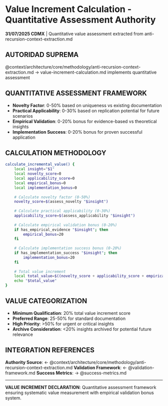 # Value Increment Calculation - Quantitative Assessment Authority

**31/07/2025 CDMX** | Quantitative value assessment extracted from anti-recursion-context-extraction.md

## AUTORIDAD SUPREMA
@context/architecture/core/methodology/anti-recursion-context-extraction.md → value-increment-calculation.md implements quantitative assessment

## QUANTITATIVE ASSESSMENT FRAMEWORK
- **Novelty Factor**: 0-50% based on uniqueness vs existing documentation
- **Practical Applicability**: 0-30% based on replication potential for future scenarios
- **Empirical Validation**: 0-20% bonus for evidence-based vs theoretical insights
- **Implementation Success**: 0-20% bonus for proven successful application

## CALCULATION METHODOLOGY
```bash
calculate_incremental_value() {
    local insight="$1"
    local novelty_score=0
    local applicability_score=0
    local empirical_bonus=0
    local implementation_bonus=0
    
    # Calculate novelty factor (0-50%)
    novelty_score=$(assess_novelty "$insight")
    
    # Calculate practical applicability (0-30%)
    applicability_score=$(assess_applicability "$insight")
    
    # Calculate empirical validation bonus (0-20%)
    if has_empirical_evidence "$insight"; then
        empirical_bonus=20
    fi
    
    # Calculate implementation success bonus (0-20%)
    if has_implementation_success "$insight"; then
        implementation_bonus=20
    fi
    
    # Total value increment
    local total_value=$((novelty_score + applicability_score + empirical_bonus + implementation_bonus))
    echo "$total_value"
}
```

## VALUE CATEGORIZATION
- **Minimum Qualification**: 20% total value increment score
- **Preferred Range**: 25-50% for standard documentation
- **High Priority**: >50% for urgent or critical insights
- **Archive Consideration**: <20% insights archived for potential future relevance

## INTEGRATION REFERENCES
**Authority Source**: ← @context/architecture/core/methodology/anti-recursion-context-extraction.md
**Validation Framework**: ← @validation-framework.md
**Success Metrics**: → @success-metrics.md

---
**VALUE INCREMENT DECLARATION**: Quantitative assessment framework ensuring systematic value measurement with empirical validation bonus system.